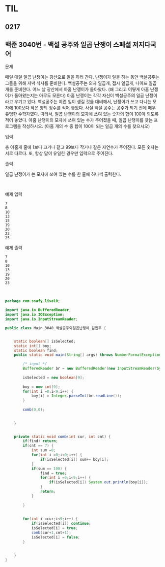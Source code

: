 # TIL

## 0217

## 백준 3040번 - 백설 공주와 일곱 난쟁이 스페셜 저지다국어<br>

문제 <br>

매일 매일 일곱 난쟁이는 광산으로 일을 하러 간다. 난쟁이가 일을 하는 동안 백설공주는 그들을 위해 저녁 식사를 준비한다. 백설공주는 의자 일곱개, 접시 일곱개, 나이프 일곱개를 준비한다.
어느 날 광산에서 아홉 난쟁이가 돌아왔다. (왜 그리고 어떻게 아홉 난쟁이가 돌아왔는지는 아무도 모른다) 아홉 난쟁이는 각각 자신이 백설공주의 일곱 난쟁이라고 우기고 있다.
백설공주는 이런 일이 생길 것을 대비해서, 난쟁이가 쓰고 다니는 모자에 100보다 작은 양의 정수를 적어 놓았다. 사실 백설 공주는 공주가 되기 전에 매우 유명한 수학자였다. 따라서, 일곱 난쟁이의 모자에 쓰여 있는 숫자의 합이 100이 되도록 적어 놓았다.
아홉 난쟁이의 모자에 쓰여 있는 수가 주어졌을 때, 일곱 난쟁이를 찾는 프로그램을 작성하시오. (아홉 개의 수 중 합이 100이 되는 일곱 개의 수를 찾으시오)

입력

총 아홉개 줄에 1보다 크거나 같고 99보다 작거나 같은 자연수가 주어진다. 모든 숫자는 서로 다르다. 또, 항상 답이 유일한 경우만 입력으로 주어진다.

출력

일곱 난쟁이가 쓴 모자에 쓰여 있는 수를 한 줄에 하나씩 출력한다.

<br>

예제 입력
```
7
8
10
13
15
19
20
23
25
```
예제 출력
```
7
8
10
13
19
20
23
```
<br>



```java
package com.ssafy.live10;

import java.io.BufferedReader;
import java.io.IOException;
import java.io.InputStreamReader;

public class Main_3040_백설공주와일곱난쟁이_김민주 {


	static boolean[] isSelected;
	static int[] boy;
	static boolean find;
	public static void main(String[] args) throws NumberFormatException, IOException {

		/* input */
		BufferedReader br = new BufferedReader(new InputStreamReader(System.in));
	
		isSelected = new boolean[9];
		
		boy = new int[9];
		for(int i =0;i<9;i++) {
			boy[i] = Integer.parseInt(br.readLine());
		}
		
		comb(0,0);
		
		
	}


	private static void comb(int cur, int cnt) {
		if(find) return;
		if(cnt == 7) {
			int sum =0;
			for(int i =0;i<9;i++) {
				if(isSelected[i]) sum+= boy[i];	
			}
			if(sum == 100) {
				find = true;
				for(int i =0;i<9;i++) {
					if(isSelected[i]) System.out.println(boy[i]);
				}
				return;
			}
			
		}
		
		
		for(int i =cur;i<9;i++) {
			if(isSelected[i]) continue;
			isSelected[i] = true;
			comb(cur+1,cnt+1);
			isSelected[i] = false;
		}
	
		
	}
}


```
